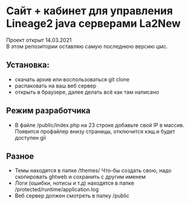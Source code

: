 # Сайт + кабинет для управления Lineage2 java серверами La2New

Проект открыт 14.03.2021<br>
В этом репозитории оставляю самую последнюю версию цмс.

## Установка:
- скачать архив или воспользоваться git clone<br>
- распаковать на ваш веб сервер<br>
- открыть в браузере, далее делать всё как там написано

## Режим разработчика
- В файле /public/index.php на 23 строке добавьте свой IP в массив.
Появится профайлер внизу страницы, отключится кэщ и будет доступен gii

## Разное
- Темы находятся в папке /themes/ Что-бы создать свою, надо скопировать ghtweb и сохранить с другим именем
- Логи (ошибки, нотисы и т.д) находятся в папке /protected/runtime/application.log
- Веб сервер должен смотреть в папку /public
 